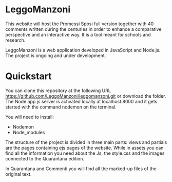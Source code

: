 # LeggoManzoni
This website will host the Promessi Sposi full version together with 40 comments written during the centuries in order to enhance a comparative perspective and an interactive way. It is a tool meant for schools and research.

LeggoManzoni is a web application developed in JavaScript and Node.js. The project is ongoing and under development. 

# Quickstart 
You can clone this repository at the following URL https://github.com/LeggoManzoni/leggomanzoni.git or download the folder.  
The Node app.js server is activated locally at localhost:8000 and it gets started with the command nodemon on the terminal.

You will need to install: 
- Nodemon
- Node_modules 

The structure of the project is divided in three main parts: views and partials are the pages containing ejs pages of the website.
While in assets you can find all the information you need about the Js, the style.css and the images connected to the Quarantana edition.

In Quarantana and Commenti you will find all the marked-up files of the original text.  
